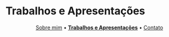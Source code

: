 # Trabalhos e Apresentações
<div style="text-align:center;">
<a href="/bio.md">Sobre mim</a> &bull;
<a href="/works.md"><b>Trabalhos e Apresentações</b></a> &bull;
<a href="/contact.md">Contato</a>
</div>

